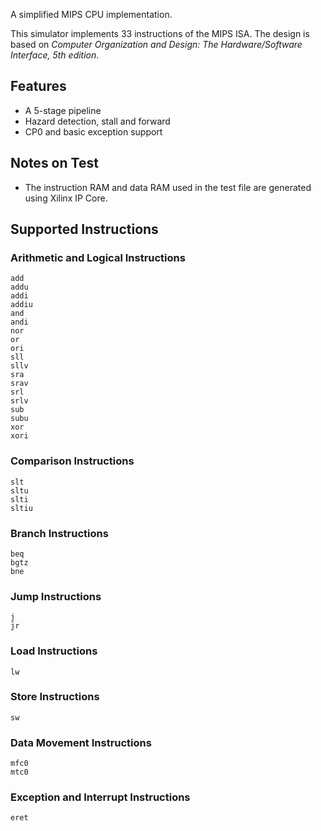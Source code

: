 A simplified MIPS CPU implementation.

This simulator implements 33 instructions of the MIPS ISA. The design is based on *Computer Organization and Design: The Hardware/Software Interface, 5th edition*.

## Features

- A 5-stage pipeline
- Hazard detection, stall and forward
- CP0 and basic exception support

## Notes on Test

- The instruction RAM and data RAM used in the test file are generated using Xilinx IP Core.

## Supported Instructions

### Arithmetic and Logical Instructions

```
add
addu
addi
addiu
and
andi
nor
or
ori
sll
sllv
sra
srav
srl
srlv
sub
subu
xor
xori
```

### Comparison Instructions

```
slt
sltu
slti
sltiu
```

### Branch Instructions

```
beq
bgtz
bne
```

### Jump Instructions

```
j
jr
```

### Load Instructions

```
lw
```

### Store Instructions

```
sw
```

### Data Movement Instructions

```
mfc0
mtc0
```

### Exception and Interrupt Instructions

```
eret
```

